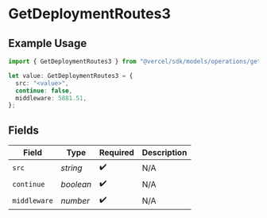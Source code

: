 # GetDeploymentRoutes3

## Example Usage

```typescript
import { GetDeploymentRoutes3 } from "@vercel/sdk/models/operations/getdeployment.js";

let value: GetDeploymentRoutes3 = {
  src: "<value>",
  continue: false,
  middleware: 5881.51,
};
```

## Fields

| Field              | Type               | Required           | Description        |
| ------------------ | ------------------ | ------------------ | ------------------ |
| `src`              | *string*           | :heavy_check_mark: | N/A                |
| `continue`         | *boolean*          | :heavy_check_mark: | N/A                |
| `middleware`       | *number*           | :heavy_check_mark: | N/A                |